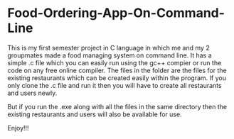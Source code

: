 # Food-Ordering-App-On-Command-Line
This is my first semester project in C language in which me and my 2 groupmates made a food managing system on command line.
It has a simple .c file which you can easily run using the gc++ compier or run the code on any free online compiler.
The files in the folder are the files for the existing restaurants which can be created easily within the program.
If you only clone the .c file and run it then you will have to create all restaurants and users newly.

But if you run the .exe along with all the files in the same directory then the existing restaurants and users will also 
be available for use.


Enjoy!!!

